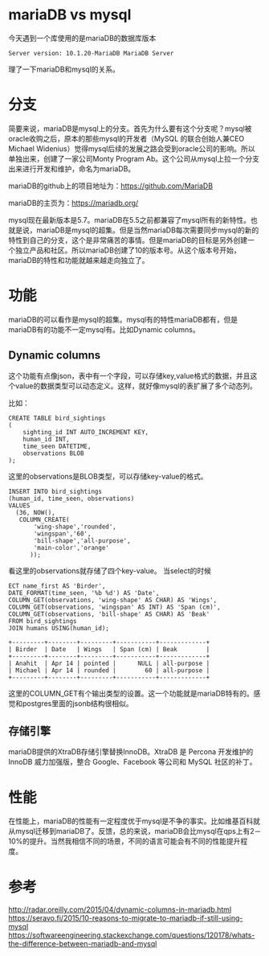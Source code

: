 # mariaDB vs mysql

今天遇到一个库使用的是mariaDB的数据库版本
```
Server version: 10.1.20-MariaDB MariaDB Server
```
理了一下mariaDB和mysql的关系。

# 分支

简要来说，mariaDB是mysql上的分支。首先为什么要有这个分支呢？mysql被oracle收购之后，原本的那些mysql的开发者（MySQL 的联合创始人兼CEO Michael Widenius）觉得mysql后续的发展之路会受到oracle公司的影响。所以单独出来，创建了一家公司Monty Program Ab。这个公司从mysql上拉一个分支出来进行开发和维护，命名为mariaDB。

mariaDB的github上的项目地址为：https://github.com/MariaDB

mariaDB的主页为：https://mariadb.org/

mysql现在最新版本是5.7。mariaDB在5.5之前都兼容了mysql所有的新特性。也就是说，mariaDB是mysql的超集。但是当然mariaDB每次需要同步mysql的新的特性到自己的分支，这个是非常痛苦的事情。但是mariaDB的目标是另外创建一个独立产品和社区。所以mariaDB创建了10的版本号。从这个版本号开始，mariaDB的特性和功能就越来越走向独立了。

# 功能

mariaDB的可以看作是mysql的超集。mysql有的特性mariaDB都有，但是mariaDB有的功能不一定mysql有。比如Dynamic columns。

## Dynamic columns

这个功能有点像json，表中有一个字段，可以存储key,value格式的数据，并且这个value的数据类型可以动态定义。这样，就好像mysql的表扩展了多个动态列。

比如：

```
CREATE TABLE bird_sightings
(
    sighting_id INT AUTO_INCREMENT KEY,
    human_id INT,
    time_seen DATETIME,
    observations BLOB
);
```

这里的observations是BLOB类型，可以存储key-value的格式。
```
INSERT INTO bird_sightings
(human_id, time_seen, observations)
VALUES
  (36, NOW(),
   COLUMN_CREATE(
       'wing-shape','rounded',
       'wingspan','60',
       'bill-shape','all-purpose',
       'main-color','orange'
      ));
```

看这里的observations就存储了四个key-value。
当select的时候
```
ECT name_first AS 'Birder',
DATE_FORMAT(time_seen, '%b %d') AS 'Date',
COLUMN_GET(observations, 'wing-shape' AS CHAR) AS 'Wings',
COLUMN_GET(observations, 'wingspan' AS INT) AS 'Span (cm)',
COLUMN_GET(observations, 'bill-shape' AS CHAR) AS 'Beak'
FROM bird_sightings
JOIN humans USING(human_id);

+---------+--------+---------+-----------+-------------+
| Birder  | Date   | Wings   | Span (cm) | Beak        |
+---------+--------+---------+-----------+-------------+
| Anahit  | Apr 14 | pointed |      NULL | all-purpose |
| Michael | Apr 14 | rounded |        60 | all-purpose |
+---------+--------+---------+-----------+-------------+

```
这里的COLUMN_GET有个输出类型的设置。这一个功能就是mariaDB特有的。感觉和postgres里面的jsonb结构很相似。

## 存储引擎

mariaDB提供的XtraDB存储引擎替换InnoDB。XtraDB 是 Percona 开发维护的 InnoDB 威力加强版，整合 Google、Facebook 等公司和 MySQL 社区的补丁。

# 性能

在性能上，mariaDB的性能有一定程度优于mysql是不争的事实。比如维基百科就从mysql迁移到mariaDB了。反馈，总的来说，mariaDB会比mysql在qps上有2－10%的提升。当然我相信不同的场景，不同的语言可能会有不同的性能提升程度。

# 参考

http://radar.oreilly.com/2015/04/dynamic-columns-in-mariadb.html
https://seravo.fi/2015/10-reasons-to-migrate-to-mariadb-if-still-using-mysql
https://softwareengineering.stackexchange.com/questions/120178/whats-the-difference-between-mariadb-and-mysql
